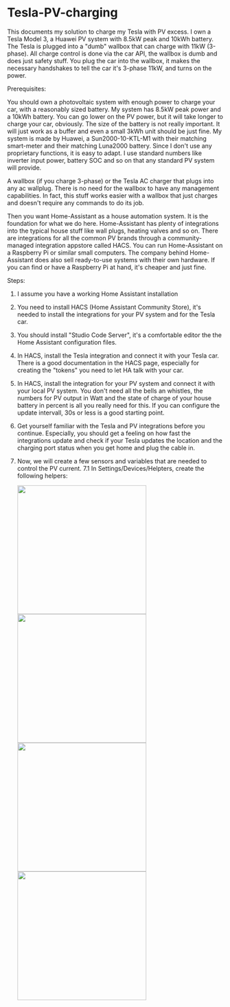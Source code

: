 # Tesla-PV-charging
This documents my solution to charge my Tesla with PV excess. I own a Tesla Model 3, a Huawei PV system with 8.5kW peak and 10kWh battery. The Tesla is plugged into a "dumb" wallbox that can charge with 11kW (3-phase). All charge control is done via the car API, the wallbox is dumb and does just safety stuff. You plug the car into the wallbox, it makes the necessary handshakes to tell the car it's 3-phase 11kW, and turns on the power.

Prerequisites:

You should own a photovoltaic system with enough power to charge your car, with a reasonably sized battery. My system has 8.5kW peak power and a 10kWh battery. You can go lower on the PV power, but it will take longer to charge your car, obviously. The size of the battery is not really important. It will just work as a buffer and even a small 3kWh unit should be just fine. My system is made by Huawei, a Sun2000-10-KTL-M1 with their matching smart-meter and their matching Luna2000 battery. Since I don't use any proprietary functions, it is easy to adapt. I use standard numbers like inverter input power, battery SOC and so on that any standard PV system will provide.

A wallbox (if you charge 3-phase) or the Tesla AC charger that plugs into any ac wallplug. There is no need for the wallbox to have any management capabilities. In fact, this stuff works easier with a wallbox that just charges and doesn't require any commands to do its job.

Then you want Home-Assistant as a house automation system. It is the foundation for what we do here. Home-Assistant has plenty of integrations into the typical house stuff like wall plugs, heating valves and so on. There are integrations for all the common PV brands through a community-managed integration appstore called HACS. You can run Home-Assistant on a Raspberry Pi or similar small computers. The company behind Home-Assistant does also sell ready-to-use systems with their own hardware. If you can find or have a Raspberry Pi at hand, it's cheaper and just fine.

Steps:

1. I assume you have a working Home Assistant installation
2. You need to install HACS (Home Assistant Community Store), it's needed to install the integrations for your PV system and for the Tesla car.
3. You should install "Studio Code Server", it's a comfortable editor the the Home Assistant configuration files. 
4. In HACS, install the Tesla integration and connect it with your Tesla car. There is a good documentation in the HACS page, especially for creating the "tokens" you need to let HA talk with your car.
5. In HACS, install the integration for your PV system and connect it with your local PV system. You don't need all the bells an whistles, the numbers for PV output in Watt and the state of charge of your house battery in percent is all you really need for this. If you can configure the update intervall, 30s or less is a good starting point.
6. Get yourself familiar with the Tesla and PV integrations before you continue. Especially, you should get a feeling on how fast the integrations update and check if your Tesla updates the location and the charging port status when you get home and plug the cable in.

7. Now, we will create a few sensors and variables that are needed to control the PV current.
   7.1 In Settings/Devices/Helpters, create the following helpers:

   <img src="https://github.com/top-gun/Tesla-PV-charging/blob/main/pictures/House_minimum_SOC.png" width=300>
   

   <img src="https://github.com/top-gun/Tesla-PV-charging/blob/main/pictures/Helper-Hand-Control.png" width=300>
   

   <img src="https://github.com/top-gun/Tesla-PV-charging/blob/main/pictures/Tesla_Charge_Break.png" width=300>
   

   <img src="https://github.com/top-gun/Tesla-PV-charging/blob/main/pictures/Tesla_charge_stop.png" width=300>
